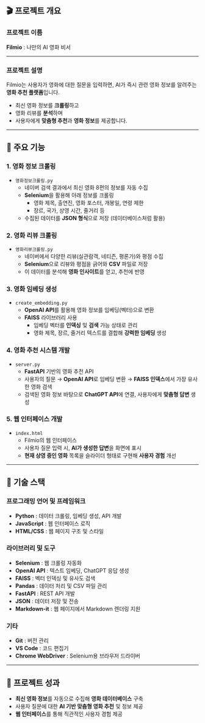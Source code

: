 ## 🎬 프로젝트 개요

### 프로젝트 이름
**Filmio** : 나만의 AI 영화 비서

---

### 프로젝트 설명
Filmio는 사용자가 영화에 대한 질문을 입력하면, AI가 즉시 관련 영화 정보를 알려주는 **영화 추천 플랫폼**입니다.  
- 최신 영화 정보를 **크롤링**하고  
- 영화 리뷰를 **분석**하며  
- 사용자에게 **맞춤형 추천**과 **영화 정보**를 제공합니다.

---

## 🍿 주요 기능

### 1. 영화 정보 크롤링
- `영화정보크롤링.py`  
  - 네이버 검색 결과에서 최신 영화 8편의 정보를 자동 수집  
  - **Selenium**을 활용해 아래 정보를 크롤링  
    - 영화 제목, 출연진, 영화 포스터, 개봉일, 연령 제한  
    - 장르, 국가, 상영 시간, 줄거리 등  
  - 수집된 데이터를 **JSON 형식**으로 저장 (데이터베이스처럼 활용)

### 2. 영화 리뷰 크롤링
- `영화리뷰크롤링.py`  
  - 네이버에서 다양한 리뷰(실관람객, 네티즌, 평론가)와 평점 수집  
  - **Selenium**으로 리뷰와 평점을 긁어와 **CSV** 파일로 저장  
  - 이 데이터를 분석해 **영화 인사이트**를 얻고, 추천에 반영

### 3. 영화 임베딩 생성
- `create_embedding.py`  
  - **OpenAI API**를 활용해 영화 정보를 임베딩(벡터)으로 변환  
  - **FAISS** 라이브러리 사용  
    - 임베딩 벡터를 **인덱싱** 및 **검색** 가능 상태로 관리  
    - 영화 제목, 장르, 줄거리 텍스트를 결합해 **강력한 임베딩** 생성

### 4. 영화 추천 시스템 개발
- `server.py`  
  - **FastAPI** 기반의 영화 추천 API  
  - 사용자의 질문 → **OpenAI API**로 임베딩 변환 → **FAISS 인덱스**에서 가장 유사한 영화 검색  
  - 검색된 영화 정보 바탕으로 **ChatGPT API**에 연결, 사용자에게 **맞춤형 답변** 생성

### 5. 웹 인터페이스 개발
- `index.html`  
  - Filmio의 웹 인터페이스  
  - 사용자 질문 입력 시, **AI가 생성한 답변**을 화면에 표시  
  - **현재 상영 중인 영화** 목록을 슬라이더 형태로 구현해 **사용자 경험** 개선

---

## 🔧 기술 스택

### 프로그래밍 언어 및 프레임워크
- **Python** : 데이터 크롤링, 임베딩 생성, API 개발
- **JavaScript** : 웹 인터페이스 로직
- **HTML/CSS** : 웹 페이지 구조 및 스타일

### 라이브러리 및 도구
- **Selenium** : 웹 크롤링 자동화
- **OpenAI API** : 텍스트 임베딩, ChatGPT 응답 생성
- **FAISS** : 벡터 인덱싱 및 유사도 검색
- **Pandas** : 데이터 처리 및 CSV 파일 관리
- **FastAPI** : REST API 개발
- **JSON** : 데이터 저장 및 전송
- **Markdown-it** : 웹 페이지에서 Markdown 렌더링 지원

### 기타
- **Git** : 버전 관리
- **VS Code** : 코드 편집기
- **Chrome WebDriver** : Selenium용 브라우저 드라이버

---

## 🚀 프로젝트 성과
- **최신 영화 정보**를 자동으로 수집해 **영화 데이터베이스** 구축
- 사용자 질문에 대한 **AI 기반 맞춤형 영화 추천** 및 정보 제공
- **웹 인터페이스**를 통해 직관적인 사용자 경험 제공 
